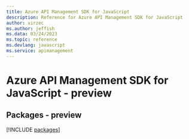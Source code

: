 ```yaml
---
title: Azure API Management SDK for JavaScript
description: Reference for Azure API Management SDK for JavaScript
author: xirzec
ms.author: jeffish
ms.data: 03/24/2023
ms.topic: reference
ms.devlang: javascript
ms.service: apimanagement
---
```

# Azure API Management SDK for JavaScript - preview
## Packages - preview
[!INCLUDE [packages](api-management-index.md)]